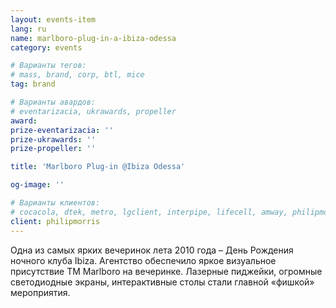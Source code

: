 ```yaml
---
layout: events-item
lang: ru
name: marlboro-plug-in-a-ibiza-odessa
category: events

# Варианты тегов:
# mass, brand, corp, btl, mice
tag: brand

# Варианты авардов:
# eventarizacia, ukrawards, propeller
award: 
prize-eventarizacia: ''
prize-ukrawards: ''
prize-propeller: ''

title: 'Marlboro Plug-in @Ibiza Odessa'

og-image: ''

# Варианты клиентов:
# cocacola, dtek, metro, lgclient, interpipe, lifecell, amway, philipmorris, olymp, maristela, udp, top, zefir, unicef, wog, sebbank, niko, nemiroff, maxim, velykakyshenia, marieclaire, chervonenkoracing, burn, altis, mts, prime, seppala, lifeclient, pekingduck,
client: philipmorris
---
```


Одна из самых ярких вечеринок лета 2010 года – День Рождения ночного клуба Ibiza. Агентство обеспечило яркое визуальное присутствие ТМ Marlboro на вечеринке.  Лазерные пиджейки, огромные светодиодные экраны, интерактивные столы стали главной «фишкой» мероприятия.
